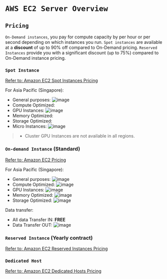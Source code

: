 # `AWS EC2 Server Overview`


## `Pricing`

`On-Demand instances`, you pay for compute capacity by per hour or per second depending on which instances you run.
`Spot instances` are available at a **discount** of up to 90% off compared to On-Demand pricing.
`Reserved Instances` provide you with a significant discount (up to 75%) compared to On-Demand instance pricing. 

### `Spot Instance`
[Refer to: Amazon EC2 Spot Instances Pricing](https://aws.amazon.com/ec2/spot/pricing/)


For Asia Pacific (Singapore):
- General purposes:
![image](https://user-images.githubusercontent.com/14041622/45222405-12f47400-b2e7-11e8-8baa-2a1a8f563271.png)
- Compute Optimized:
- GPU Instances:
![image](https://user-images.githubusercontent.com/14041622/45222449-31f30600-b2e7-11e8-8fa8-8aab2afad3c3.png)
- Memory Optimized:
- Storage Optimized:
- Micro Instances:
![image](https://user-images.githubusercontent.com/14041622/45222497-5a7b0000-b2e7-11e8-9d0b-451e3b1807e1.png)

> * Cluster GPU Instances are not available in all regions.



### `On-demand Instance` (Standard)
[Refer to: Amazon EC2 Pricing](https://aws.amazon.com/ec2/pricing/on-demand/)

For Asia Pacific (Singapore):
- General purposes:
![image](https://user-images.githubusercontent.com/14041622/45221740-f35c4c00-b2e4-11e8-91ca-35c38ecbdea9.png)
- Compute Optimized:
![image](https://user-images.githubusercontent.com/14041622/45221899-7c738300-b2e5-11e8-8927-620a04879f7c.png)
- GPU Instances:
![image](https://user-images.githubusercontent.com/14041622/45221948-a0cf5f80-b2e5-11e8-8dbd-7819864889fc.png)
- Memory Optimized:
![image](https://user-images.githubusercontent.com/14041622/45221968-afb61200-b2e5-11e8-9525-cfd322ffc5e0.png)
- Storage Optimized:
![image](https://user-images.githubusercontent.com/14041622/45221972-b6448980-b2e5-11e8-9e51-6c3f56adf33e.png)

Data transfer:
- All data Transfer IN: **FREE**
- Data Transfer OUT:
![image](https://user-images.githubusercontent.com/14041622/45222629-a037c880-b2e7-11e8-95d9-06c9deaf2e8c.png)


### `Reserved Instance` (Yearly contract)
[Refer to: Amazon EC2 Reserved Instances Pricing](https://aws.amazon.com/ec2/pricing/reserved-instances/pricing/)


### `Dedicated Host`
[Refer to: Amazon EC2 Dedicated Hosts Pricing](https://aws.amazon.com/ec2/dedicated-hosts/pricing/)